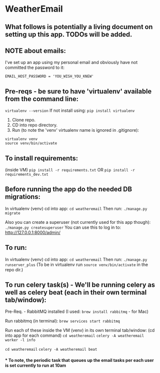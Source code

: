 # WeatherEmail

## What follows is potentially a living document on setting up this app. TODOs will be added.

## NOTE about emails:
I've set up an app using my personal email and obviously have not committed the password to it:

`EMAIL_HOST_PASSWORD = 'YOU_WISH_YOU_KNEW'`

## Pre-reqs - be sure to have 'virtualenv' available from the command line:
`virtualenv --version`
If not install using:
`pip install virtualenv`

1. Clone repo.
2. CD into repo directory.
3. Run (to note the 'venv' virtualenv name is ignored in .gitignore):
```
virtualenv venv
source venv/bin/activate
```

## To install requirements:
(inside VM)
`pip install -r requirements.txt` OR `pip install -r requirements_dev.txt`


## Before running the app do the needed DB migrations:
In virtualenv (venv) cd into app:
`cd weatheremail`
Then run:
`./manage.py migrate`

Also you can create a superuser (not currently used for this app though):
`./manage.py createsuperuser`
You can use this to log in to:
http://127.0.0.1:8000/admin/


## To run:
In virtualenv (venv) cd into app:
`cd weatheremail`
Then run:
`./manage.py runserver_plus`
(To be in virtualenv run `source venv/bin/activate` in the repo dir.)


## To run celery task(s) - We'll be running celery as well as celery beat (each in their own terminal tab/window):

Pre-Req. - RabbitMQ installed (I used: `brew install rabbitmq` - for Mac)

Run rabbitmq (in terminal):
`brew services start rabbitmq`

Run each of these inside the VM (venv) in its own terminal tab/window:
(cd into app for each command)
`cd weatheremail`
`celery -A weatheremail worker -l info`

`cd weatheremail`
`celery -A weatheremail beat`

#### * To note, the periodic task that queues up the email tasks per each user is set currently to run at 10am
